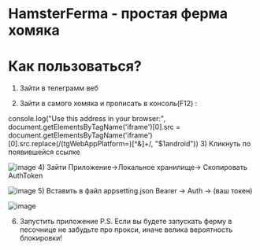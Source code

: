 # HamsterFerma - простая ферма хомяка
# Как пользоваться?
1) Зайти в телеграмм веб
   
2) Зайти в самого хомяка и прописать в консоль(F12) :
   
console.log("Use this address in your browser:", document.getElementsByTagName('iframe')[0].src = document.getElementsByTagName('iframe')[0].src.replace(/(tgWebAppPlatform=)[^&]+/, "$1android"))
3) Кликнуть по появившейся ссылке

![image](https://github.com/Leonid-Vizel/HamsterFerma/assets/90096356/e7de8585-30e3-4eb6-966a-9590829ddc44)
4) Зайти Приложение->Локальное хранилище-> Скопировать AuthToken

![image](https://github.com/Leonid-Vizel/HamsterFerma/assets/90096356/ad899c7a-c715-4f83-a31c-3abc7fd8a11d)
5) Вставить в файл appsetting.json Bearer -> Auth -> (ваш токен)
   
![image](https://github.com/Leonid-Vizel/HamsterFerma/assets/90096356/cf1e05a7-7606-437b-81b0-34a1385be5d1)

6) Запустить приложение
   P.S. Если вы будете запускать ферму в песочнице не забудьте про прокси, иначе велика вероятность блокировки!
